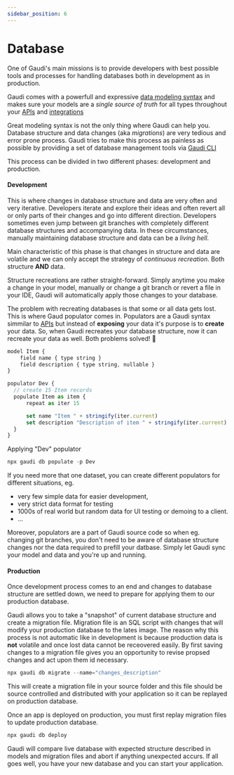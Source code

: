 ```yaml
---
sidebar_position: 6
---
```


# Database

One of Gaudi's main missions is to provide developers with best possible tools and processes for handling databases both in development as in production.

Gaudi comes with a powerfull and expressive [data modeling syntax](./models) and makes sure your models are a _single source of truth_ for all types throughout your [APIs](./apis) and [integrations](./integrations.md)

Great modeling syntax is not the only thing where Gaudi can help you. Database structure and data changes (aka _migrations_) are very tedious and error prone process. Gaudi tries to make this process as painless as possible by providing a set of database management tools via [Gaudi CLI](../reference/cli.md)

This process can be divided in two different phases: development and production.

#### Development

This is where changes in database structure and data are very often and very iterative. Developers iterate and explore their ideas and often revert all or only parts of their changes and go into different direction. Developers sometimes even jump between git branches with completely different database structures and accompanying data. In these circumstances, manually maintaining database structure and data can be a _living hell_.

Main characteristic of this phase is that changes in structure and data are volatile and we can only accept the strategy of _continuous recreation_. Both structure **AND** data.

Structure recreations are rather straight-forward. Simply anytime you make a change in your model, manually or change a git branch or revert a file in your IDE, Gaudi will automatically apply those changes to your database.

The problem with recreating databases is that some or all data gets lost. This is where Gaud populator comes in. Populators are a Gaudi syntax simmilar to [APIs](./api) but instead of **exposing** your data it's purpose is to **create** your data. So, when Gaudi recreates your database structure, now it can recreate your data as well. Both problems solved! :tada:

```js
model Item {
    field name { type string }
    field description { type string, nullable }
}

populator Dev {
  // create 15 Item records
  populate Item as item {
      repeat as iter 15

      set name "Item " + stringify(iter.current)
      set description "Description of item " + stringify(iter.current)
  }
}
```

Applying "Dev" populator

```js
npx gaudi db populate -p Dev
```

If you need more that one dataset, you can create different populators for different situations, eg.

- very few simple data for easier development,
- very strict data format for testing
- 1000s of real world but random data for UI testing or demoing to a client.
- ...

Moreover, populators are a part of Gaudi source code so when eg. changing git branches, you don't need to be aware of database structure changes nor the data required to prefill your datbase. Simply let Gaudi sync your model and data and you're up and running.

#### Production

Once development process comes to an end and changes to database structure are settled down, we need to prepare for applying them to our production database.

Gaudi allows you to take a "snapshot" of current database structure and create a migration file. Migration file is an SQL script with changes that will modify your production database to the lates image. The reason why this process is not automatic like in development is because production data is **not** volatile and once lost data cannot be receovered easily. By first saving changes to a migration file gives you an opportunity to revise propsed changes and act upon them id necessary.

```js
npx gaudi db migrate --name="changes_description"
```

This will create a migration file in your source folder and this file should be source controlled and distributed with your application so it can be replayed on production database.

Once an app is deployed on production, you must first replay migration files to update production database.

```js
npx gaudi db deploy
```

Gaudi will compare live database with expected structure described in models and migration files and abort if anything unexpected accurs. If all goes well, you have your new database and you can start your application.
